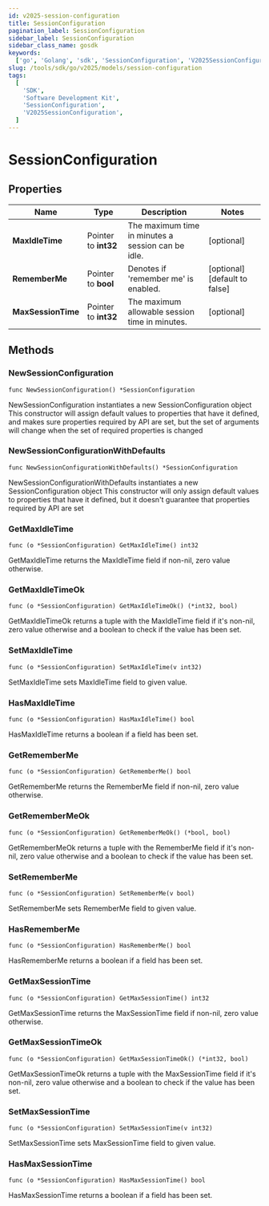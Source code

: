 ```yaml
---
id: v2025-session-configuration
title: SessionConfiguration
pagination_label: SessionConfiguration
sidebar_label: SessionConfiguration
sidebar_class_name: gosdk
keywords:
  ['go', 'Golang', 'sdk', 'SessionConfiguration', 'V2025SessionConfiguration']
slug: /tools/sdk/go/v2025/models/session-configuration
tags:
  [
    'SDK',
    'Software Development Kit',
    'SessionConfiguration',
    'V2025SessionConfiguration',
  ]
---
```


# SessionConfiguration

## Properties

| Name | Type | Description | Notes |
| --- | --- | --- | --- |
| **MaxIdleTime** | Pointer to **int32** | The maximum time in minutes a session can be idle. | [optional] |
| **RememberMe** | Pointer to **bool** | Denotes if 'remember me' is enabled. | [optional] [default to false] |
| **MaxSessionTime** | Pointer to **int32** | The maximum allowable session time in minutes. | [optional] |

## Methods

### NewSessionConfiguration

`func NewSessionConfiguration() *SessionConfiguration`

NewSessionConfiguration instantiates a new SessionConfiguration object This constructor will assign default values to properties that have it defined, and makes sure properties required by API are set, but the set of arguments will change when the set of required properties is changed

### NewSessionConfigurationWithDefaults

`func NewSessionConfigurationWithDefaults() *SessionConfiguration`

NewSessionConfigurationWithDefaults instantiates a new SessionConfiguration object This constructor will only assign default values to properties that have it defined, but it doesn't guarantee that properties required by API are set

### GetMaxIdleTime

`func (o *SessionConfiguration) GetMaxIdleTime() int32`

GetMaxIdleTime returns the MaxIdleTime field if non-nil, zero value otherwise.

### GetMaxIdleTimeOk

`func (o *SessionConfiguration) GetMaxIdleTimeOk() (*int32, bool)`

GetMaxIdleTimeOk returns a tuple with the MaxIdleTime field if it's non-nil, zero value otherwise and a boolean to check if the value has been set.

### SetMaxIdleTime

`func (o *SessionConfiguration) SetMaxIdleTime(v int32)`

SetMaxIdleTime sets MaxIdleTime field to given value.

### HasMaxIdleTime

`func (o *SessionConfiguration) HasMaxIdleTime() bool`

HasMaxIdleTime returns a boolean if a field has been set.

### GetRememberMe

`func (o *SessionConfiguration) GetRememberMe() bool`

GetRememberMe returns the RememberMe field if non-nil, zero value otherwise.

### GetRememberMeOk

`func (o *SessionConfiguration) GetRememberMeOk() (*bool, bool)`

GetRememberMeOk returns a tuple with the RememberMe field if it's non-nil, zero value otherwise and a boolean to check if the value has been set.

### SetRememberMe

`func (o *SessionConfiguration) SetRememberMe(v bool)`

SetRememberMe sets RememberMe field to given value.

### HasRememberMe

`func (o *SessionConfiguration) HasRememberMe() bool`

HasRememberMe returns a boolean if a field has been set.

### GetMaxSessionTime

`func (o *SessionConfiguration) GetMaxSessionTime() int32`

GetMaxSessionTime returns the MaxSessionTime field if non-nil, zero value otherwise.

### GetMaxSessionTimeOk

`func (o *SessionConfiguration) GetMaxSessionTimeOk() (*int32, bool)`

GetMaxSessionTimeOk returns a tuple with the MaxSessionTime field if it's non-nil, zero value otherwise and a boolean to check if the value has been set.

### SetMaxSessionTime

`func (o *SessionConfiguration) SetMaxSessionTime(v int32)`

SetMaxSessionTime sets MaxSessionTime field to given value.

### HasMaxSessionTime

`func (o *SessionConfiguration) HasMaxSessionTime() bool`

HasMaxSessionTime returns a boolean if a field has been set.
